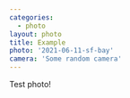 ```yaml
---
categories:
  - photo
layout: photo
title: Example
photo: '2021-06-11-sf-bay'
camera: 'Some random camera'
---
```


Test photo!
